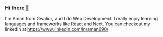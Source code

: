 ### Hi there 👋

I'm Aman from Gwalior, and I do Web Development. I really enjoy learning languages and frameworks like React and Next. You can checkout my linkedIn at https://www.linkedin.com/in/aman690/ 
